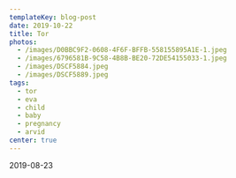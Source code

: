 ```yaml
---
templateKey: blog-post
date: 2019-10-22
title: Tor
photos:
  - /images/D0BBC9F2-0608-4F6F-BFFB-558155895A1E-1.jpeg
  - /images/6796581B-9C58-4B8B-BE20-72DE54155033-1.jpeg
  - /images/DSCF5884.jpeg
  - /images/DSCF5889.jpeg
tags:
  - tor
  - eva
  - child
  - baby
  - pregnancy
  - arvid
center: true
---
```


2019-08-23
